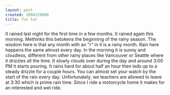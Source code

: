 ```yaml
--- 
layout: post
created: 1094129880
title: Tut tut
---
```

It rained last night for the first time in a few months.  It rained again this morning.  Methinks this betokens the beginning of the rainy season.  The wisdom here is that any month with an "r" in it is a rainy month.  Rain here happens the same almost every day.  In the morning it is sunny and cloudless, different from other rainy places like Vancouver or Seattle where it drizzles all the time.  It slowly clouds over during the day and around 3:00 PM it starts pouring.  It rains hard for about half an hour then leds up to a steady drizzle for a couple hours.  You can almost set your watch by the start of the rain every day.  Unfortunately, we teachers are allowed to leave at 3:30 which is prime rain time.  Since I ride a motorcycle home it makes for an interested and wet ride.
